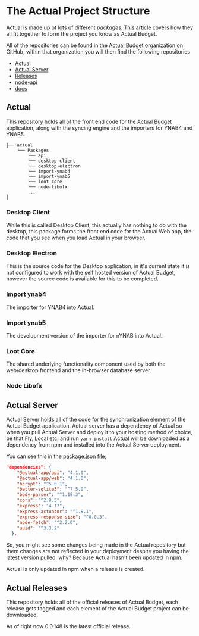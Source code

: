 # The Actual Project Structure

Actual is made up of lots of different _packages_. This article covers how they all fit together to form the project you know as Actual Budget.

All of the repositories can be found in the [Actual Budget](https://github.com/actualbudget) organization on GitHub, within that organization you will then find the following repositories

- [Actual](https://github.com/actualbudget/actual)
- [Actual Server](https://github.com/actualbudget/actual-server)
- [Releases](https://github.com/actualbudget/releases)
- [node-api](https://github.com/actualbudget/node-api)
- [docs](https://github.com/actualbudget/docs)

## Actual

This repository holds all of the front end code for the Actual Budget application, along with the syncing engine and the importers for YNAB4 and YNAB5.

```
├── actual
    └── Packages
        └── api
        └── desktop-client
        └── desktop-electron
        └── import-ynab4
        └── import-ynab5
        └── loot-core
        └── node-libofx
        ...
│
```

### Desktop Client

While this is called Desktop Client, this actually has nothing to do with the desktop, this package forms the front end code for the Actual Web app, the code that you see when you load Actual in your browser.

### Desktop Electron

This is the source code for the Desktop application, in it's current state it is not configured to work with the self hosted version of Actual Budget, however the source code is available for this to be completed.

### Import ynab4

The importer for YNAB4 into Actual.

### Import ynab5

The development version of the importer for nYNAB into Actual.

### Loot Core

The shared underlying functionality component used by both the web/desktop frontend and the in-browser database server.

### Node Libofx

## Actual Server

Actual Server holds all of the code for the synchronization element of the Actual Budget application. Actual server has a dependency of Actual so when you pull Actual Server and deploy it to your hosting method of choice, be that Fly, Local etc. and run `yarn install` Actual will be downloaded as a dependency from npm and installed into the Actual Server deployment.

You can see this in the [package.json](https://github.com/actualbudget/actual-server/blob/master/package.json) file;

```json
"dependencies": {
    "@actual-app/api": "4.1.0",
    "@actual-app/web": "4.1.0",
    "bcrypt": "^5.0.1",
    "better-sqlite3": "^7.5.0",
    "body-parser": "^1.18.3",
    "cors": "^2.8.5",
    "express": "4.17",
    "express-actuator": "^1.8.1",
    "express-response-size": "^0.0.3",
    "node-fetch": "^2.2.0",
    "uuid": "^3.3.2"
  },
```

So, you might see some changes being made in the Actual repository but them changes are not reflected in your deployment despite you having the latest version pulled, why? Because Actual hasn't been updated in [npm](https://www.npmjs.com/package/@actual-app/web).

Actual is only updated in npm when a release is created.

## Actual Releases

This repository holds all of the official releases of Actual Budget, each release gets tagged and each element of the Actual Budget project can be downloaded.

As of right now 0.0.148 is the latest official release.
